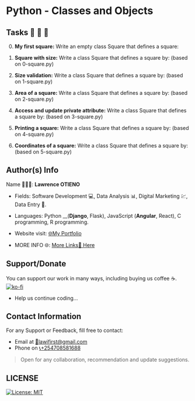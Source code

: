 # Python - Classes and Objects

## Tasks 🚨 🚨 🚨

0.  __My first square:__ Write an empty class Square that defines a square:

1. __Square with size:__ Write a class Square that defines a square by: (based on 0-square.py)

2. __Size validation:__ Write a class Square that defines a square by: (based on 1-square.py)

3. __Area of a square:__ Write a class Square that defines a square by: (based on 2-square.py)

4. __Access and update private attribute:__ Write a class Square that defines a square by: (based on 3-square.py)

5. __Printing a square:__ Write a class Square that defines a square by: (based on 4-square.py)

6. __Coordinates of a square:__ Write a class Square that defines a square by: (based on 5-square.py)
<!-- 
7. __:__

8. __:__

9. __:__

10. __:__ -->

## Author(s) Info

Name 👨🏽‍💻: __Lawrence OTIENO__

* Fields: Software Development 💻, Data Analysis 📊, Digital Marketing 💹, Data Entry 📑.

* Languages: Python __(__Django__, Flask), JavaScript (__Angular__, React), C programming, R programming.

* Website visit: [🌐My Portfolio](https://lawiotieno.github.io/portfolio)

* MORE INFO 🌐: [More Links🔗 Here](https://shor.by/lawi)

## Support/Donate

You can support our work in many ways, including buying us coffee ☕️.  
[![ko-fi](https://ko-fi.com/img/githubbutton_sm.svg)](https://ko-fi.com/N4N26PU7L)

* Help us continue coding...

<!-- [Buy Me Coffee ☕️](https://ko-fi.com/streetgrandmaster) -->

## Contact Information

For any Support or Feedback, fill free to contact:

* Email at [📧lawifirst@gmail.com](mailto:lawifirst@gmail.com)
* Phone on [📞+254708581688](tel:+254708581688)

> Open for any collaboration, recommendation and update suggestions.

## LICENSE

[![License: MIT](https://img.shields.io/badge/License-MIT-yellow.svg)](/LICENSE)

<!-- [MIT License](https://choosealicense.com/licenses/mit/) -->
